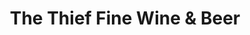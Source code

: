 ---
title: "The Thief Fine Wine & Beer"
url: /walla-walla/the-thief-fine-wine-and-beer/
shop: wine
---